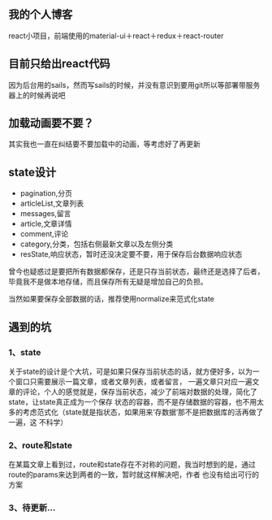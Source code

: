 ## 我的个人博客
react小项目，前端使用的material-ui＋react＋redux＋react-router
## 目前只给出react代码
因为后台用的sails，然而写sails的时候，并没有意识到要用git所以等部署带服务器上的时候再说吧
## 加载动画要不要？
其实我也一直在纠结要不要加载中的动画，等考虑好了再更新
## state设计
* pagination,分页
* articleList,文章列表
* messages,留言
* article,文章详情
* comment,评论
* category,分类，包括右侧最新文章以及左侧分类
* resState,响应状态，暂时还没决定要不要，用于保存后台数据响应状态

曾今也疑惑过是要把所有数据都保存，还是只存当前状态，最终还是选择了后者，毕竟我不是做本地存储，而且保存所有无疑是增加自己的负担。

当然如果要保存全部数据的话，推荐使用normalize来范式化state

## 遇到的坑

### 1、state
关于state的设计是个大坑，可是如果只保存当前状态的话，就方便好多，以为一个窗口只需要展示一篇文章，或者文章列表，或者留言，
一遍文章只对应一遍文章的评论，个人的感觉就是，保存当前状态，减少了前端对数据的处理，简化了state，让state真正成为一个保存
状态的容器，而不是存储数据的容器，也不用太多的考虑范式化（state就是指状态，如果用来‘存数据’那不是把数据库的活再做了一遍，这
不科学）

### 2、route和state
在某篇文章上看到过，route和state存在不对称的问题，我当时想到的是，通过route的params来达到两者的一致，暂时就这样解决吧，作者
也没有给出可行的方案

### 3、待更新...